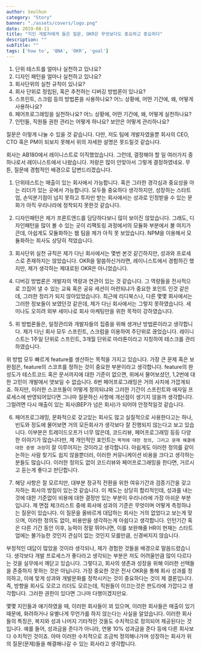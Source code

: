 ```yaml
---
author: Seolhun
category: "Story"
banner: "./assets/covers/logo.png"
date: 2019-08-11
title: "지인 개발자에게 들은 질문, OKR은 무엇보다도 중요하고 중요하다"
description: ""
subTitle: ""
tags: ['how to', 'QNA', 'OKR', 'goal']
---
```


1. 단위 테스트를 얼마나 실천하고 있나요? 
2. 디자인 패턴을 얼마나 실천하고 있나요? 
3. 회사단위의 실천 규칙이 있나요?
4. 회사 단위로 정립된, 혹은 추천하는 디버깅 방법론이 있나요?
5. 스프린트, 스크럼 등의 방법론을 사용하나요? 어느 상황에, 어떤 기간에, 왜, 어떻게 사용하나요?
6. 페어프로그래밍을 실천하나요? 어느 상황에, 어떤 기간에, 왜, 어떻게 실천하나요?
7. 인턴들, 직원들 권한 관리는 어떻게 하나요? 보안은 어떻게 관리하나요?

질문은 이렇게 나눌 수 있을 것 같습니다. 
다만, 저도 팀에 개발자였을뿐 회사의 CEO, CTO 혹은 PM이 되보지 못해서 위의 자세한 설명은 못드릴것 같습니다.

회사는 AB180에서 레이니스트로 이직했었습니다. 
그런데, 결정해야 할 일 여러가지 중 하나로서 레이니스트에서 나왔습니다. 저랑은 많이 안맞아서 그렇게 결정하였네요.
무튼, 질문에 경험적인 배경으로 답변드리겠습니다.

1. 단위테스트는 매출이 있는 회사에서 가능합니다. 혹은 그러한 경각심과 중요성을 아는 리더가 있는 곳에서 가능합니다. 모두들 중요하다 생각하지만, 성장하는 스타트업, 손익분기점이 넘지 못하고 투자만 받는 회사에서는 성과로 인정받을 수 있는 문화가 아직 우리나라에 정착되지 못한것 같습니다.

2. 디자인패턴은 제가 프론트엔드를 담당하다보니 많이 보이진 않았습니다. 그래도, 디자인패턴을 많이 볼 수 있는 곳이 리팩토링 과정에서의 모듈화 부분에서 볼 여지가 큰데, 아쉽게도 모듈화하는 웹 팀을 제가 아직 못 보았습니다. NPM을 이용해서 모듈화하는 회사도 상당히 적었습니다.

3. 회사단위 실천 규칙은 제가 다닌 회사에서는 몇번 본것 같긴하지만, 성과와 프로세스로 존재하지는 않았습니다. OKR을 말씀하신거라면, 레이니스트에서 경험하긴 했지만, 제가 생각하는 제대로된 OKR은 아니었습니다.

4. 디버깅 방법론은 개발자의 역량과 연관이 있는 것 같습니다. 그 역량들을 전사적으로 끄집어 낼 수 있는 교육 혹은 공유 세션이 마련되냐가 중요한 포인트 인것 같은데, 그러한 정리가 되지 않아있었습니다. 최근에 리디북스나, 다른 몇몇 회사에서는 그러한 정보들이 보였던것 같은데, 제가 다닌 회사에서는 그렇지 못하였습니다. 세미나도 오히려 외부 세미나로 회사 마케팅만을 위한 목적이 강하였습니다.

5. 위 방법론들은, 일정관리와 개발자들의 집중을 위해 생겨난 방법론이라고 생각합니다. 제가 다닌 회사 모두 스프린트, 스크럼을 이용하여 주단위로 끊었습니다. 레이니스트는 1주일 단위로 스프린트, 3개월 단위로 마라톤이라고 지칭하여 테스크를 관리하였습니다.

위 방법 모두 빠르게 feature를 생산하는 목적을 가지고 있습니다. 가장 큰 문제 혹은 보완점은, feature의 스코프를 정하는 것이 중요한 부분이라고 생각합니다.
feature의 완성도가 테스트코드 혹은 문서까지에 대한 기준이 없으면, 위에서 물어보셨던, 1,2번에 대한 고민이 개발에서 엿보일 수 없습니다. 6번 페어프로그래밍은 거의 사치에 가깝게되죠.
하지만, 이러한 스코프들이 어떻게 정의되냐와 그러한 기간이 스프린트와 애자일 프로세스에 반영되어있다면 그나마 질문하신 사항에 개선점이 생기지 않을까 생각합니다. 그럴려면 다시 매출이 있는 회사(BEP가 넘은 회사)가 되어야 안정적일것 같습니다.

6. 페어프로그래밍, 문화적으로 갖고있는 회사도 많고 실질적으로 사용한다고는 하나, 빈도와 정도에 물어보면 거의 모든회사가 생각보다 잘 진행되지 않는다고 보고 있습니다.
이부분은 트레이드오프가 너무 많은데, 코드리뷰, 페어프로그래밍 등등 다양한 이야기가 많습니다만, 제 개인적인 포인트는 `목적에 대한 정의, 그리고 문제 해결에 대한 증명 과정`이 잘 이루어지는 것이라고 생각합니다. 아쉽게도 이러한 정의를 같이 논하는 사람 찾기도 쉽지 않을뿐더러, 이러한 커뮤니케이션 비용을 크다고 생각하는 분들도 많습니다. 이러한 정의도 없이 코드리뷰와 페어프로그래밍을 한다면, 거르시고 듣는게 좋다고 판단합니다.

7. 해당 사항은 잘 모르지만, 대부분 정규직 전환을 위한 여유기간과 검증기간을 갖고자하는 회사의 방침이 있는것 같습니다. 이 제도는 상당히 합리적인데, 성과를 내는 것에 대한 기준없이 비용에 대한 결정만 있는 부분이 우리나라에 가장 아쉬운 부분입니다. 
제 면접 체크리스트 중에 회사에 성과의 기준은 무엇이며 어떻게 측정하냐는 질문이 있습니다. 이 질문을 올바르게 대답하는 회사는 거의 없었다고 보는게 맞으며, 이러한 정의도 없이, 비용만을 생각하는게 아쉽다고 생각합니다. 인턴기간 혹은 다른 기간 동안 이후, 능력이 정말 뛰어나면, 이를 보완해줄 HR이 현재는 스타트업에는 불가능한 것인지 관심이 없는 것인지 모를만큼, 신경써지지 않습니다.

부정적인 대답이 많았을 것이라 생각되나, 제가 경험한 것들을 배경으로 말씀드렸습니다. 생각보다 개발 프로세스가 좋다라고 생각되는 부분은 저도 어려울만큼 많이 다르다는 것을 실무에서 깨닫고 있습니다.
그렇다고, 회사의 생존과 성장을 위해 이러한 선택들을 존중하지 못하는 것은 아닙니다. 가장 중요한 것은 전사 OKR을 통해 회사 성과를 정의하고, 이에 맞게 성과와 개발문화를 정착시키는 것이 중요하다는 것이 제 결론입니다. 즉, 방향을 회사도 모르고 리더도 모르는데, 직원들이 이끄는것은 판도라에 가깝다고 생각합니다. 그러한 권한이 있다면 그나마 다행이겠지만요.

몇몇 지인들과 얘기하였을 때, 이러한 회사들이 꾀 있으며, 이러한 회사들은 매출이 있기 때문에, 화려하거나 유별나게 무언가를 하지 않는다는 사실을 알았습니다. 이러한 회사들의 특징은, 복지와 성과 나머지 기타적인 것들도 수치적으로 정의되어 제공된다는 것입니다. 예를 들어, 성과금을 준다가 아니라, 연봉 10% 성과금을 준다 등에 다른 회사보다 수치적인 것이죠. 아마 이러한 수치적으로 조금씩 정의해나가며 성장하는 회사가 위의 질문(문제)들을 해결해나갈 수 있는 회사라고 생각합니다.
